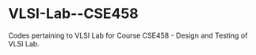 # VLSI-Lab--CSE458
 Codes pertaining to VLSI Lab for Course CSE458 - Design and Testing of VLSI Lab.
